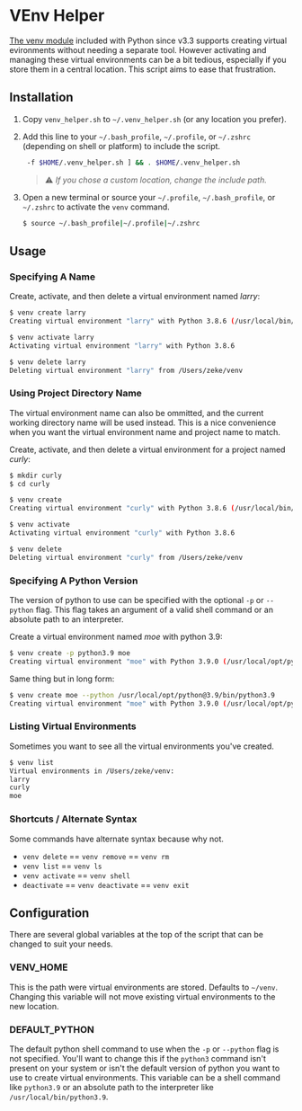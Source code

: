 # VEnv Helper

[The venv module](https://docs.python.org/3/library/venv.html) included with Python since v3.3
supports creating virtual evironments without needing a separate tool.  However activating and
managing these virtual environments can be a bit tedious, especially if you store them in a
central location.  This script aims to
ease that frustration.

## Installation

1. Copy `venv_helper.sh` to `~/.venv_helper.sh` (or any location you prefer).
2. Add this line to your  `~/.bash_profile`, `~/.profile`, or `~/.zshrc` (depending on shell or platform)
   to include the script.

    ```sh
     -f $HOME/.venv_helper.sh ] && . $HOME/.venv_helper.sh
    ```

    > :warning: *If you chose a custom location, change the include path.*

3. Open a new terminal or source your `~/.profile`, `~/.bash_profile`, or `~/.zshrc` to activate
   the `venv` command.

    ```sh
    $ source ~/.bash_profile|~/.profile|~/.zshrc
    ```

## Usage

### Specifying A Name

Create, activate, and then delete a virtual environment named *larry*:

```sh
$ venv create larry
Creating virtual environment "larry" with Python 3.8.6 (/usr/local/bin/python3.8)
```

```sh
$ venv activate larry
Activating virtual environment "larry" with Python 3.8.6
```

```sh
$ venv delete larry
Deleting virtual environment "larry" from /Users/zeke/venv
```

### Using Project Directory Name

The virtual environment name can also be ommitted, and the current working directory
name will be used instead.  This is a nice convenience when you want the virtual
environment name and project name to match.

Create, activate, and then delete a virtual environment for a project named *curly*:

```sh
$ mkdir curly
$ cd curly
```

```sh
$ venv create
Creating virtual environment "curly" with Python 3.8.6 (/usr/local/bin/python3.8)
```

```sh
$ venv activate
Activating virtual environment "curly" with Python 3.8.6
```

```sh
$ venv delete
Deleting virtual environment "curly" from /Users/zeke/venv
```

### Specifying A Python Version

The version of python to use can be specified with the optional `-p` or `--python` flag.
This flag takes an argument of a valid shell command or an absolute path to an interpreter.

Create a virtual environment named *moe* with python 3.9:

```sh
$ venv create -p python3.9 moe
Creating virtual environment "moe" with Python 3.9.0 (/usr/local/opt/python@3.9/bin/python3.9)
```

Same thing but in long form:

```sh
$ venv create moe --python /usr/local/opt/python@3.9/bin/python3.9
Creating virtual environment "moe" with Python 3.9.0 (/usr/local/opt/python@3.9/bin/python3.9)
```

### Listing Virtual Environments

Sometimes you want to see all the virtual environments you've created.

```sh
$ venv list
Virtual environments in /Users/zeke/venv:
larry
curly
moe
```

### Shortcuts / Alternate Syntax

Some commands have alternate syntax because why not.

- `venv delete` == `venv remove` == `venv rm`
- `venv list` == `venv ls`
- `venv activate` == `venv shell`
- `deactivate` == `venv deactivate` == `venv exit`

## Configuration

There are several global variables at the top of the script that can be changed to suit your
needs.

### VENV_HOME

This is the path were virtual environments are stored.  Defaults to `~/venv`.
Changing this variable will not move existing virtual environments to the new location.

### DEFAULT_PYTHON

The default python shell command to use when the `-p` or `--python` flag is not specified.
You'll want to change this if the `python3` command isn't present on your system or
isn't the default version of python you want to use to create virtual environments.
This variable can be a shell command like `python3.9` or an absolute path to the
interpreter like `/usr/local/bin/python3.9`.
